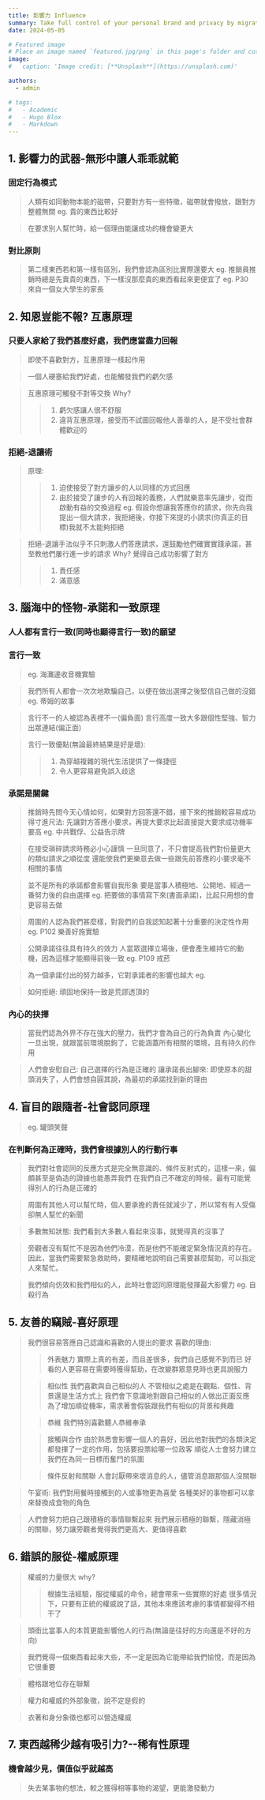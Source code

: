 ```yaml
---
title: 影響力 Influence
summary: Take full control of your personal brand and privacy by migrating away from the big tech platforms!
date: 2024-05-05

# Featured image
# Place an image named `featured.jpg/png` in this page's folder and customize its options here.
image:
#   caption: 'Image credit: [**Unsplash**](https://unsplash.com)'

authors:
  - admin

# tags:
#   - Academic
#   - Hugo Blox
#   - Markdown
---
```


## 1. 影響力的武器-無形中讓人乖乖就範

### 固定行為模式

> 人類有如同動物本能的磁帶，只要對方有一些特徵，磁帶就會撥放，跟對方整體無關
> eg. 貴的東西比較好

> 在要求別人幫忙時，給一個理由能讓成功的機會變更大

### 對比原則

> 第二樣東西若和第一樣有區別，我們會認為區別比實際還要大
> eg. 推銷員推銷時總是先賣貴的東西，下一樣沒那麼貴的東西看起來更便宜了
> eg. P30 來自一個女大學生的家長

## 2. 知恩豈能不報? 互惠原理

### 只要人家給了我們甚麼好處，我們應當盡力回報

> 即使不喜歡對方，互惠原理一樣起作用

> 一個人硬塞給我們好處，也能觸發我們的虧欠感

> 互惠原理可觸發不對等交換
> Why?
>> 1. 虧欠感讓人很不舒服
>> 2. 違背互惠原理，接受而不試圖回報他人善舉的人，是不受社會群體歡迎的

### 拒絕-退讓術

> 原理:
>> 1. 迫使接受了對方讓步的人以同樣的方式回應
>> 2. 由於接受了讓步的人有回報的義務，人們就樂意率先讓步，從而啟動有益的交換過程
> eg. 假設你想讓我答應你的請求，你先向我提出一個大請求，我拒絕後，你接下來提的小請求(你真正的目標)我就不太能夠拒絕

> 拒絕-退讓手法似乎不只刺激人們答應請求，還鼓勵他們確實實踐承諾，甚至教他們屢行進一步的請求
> Why? 覺得自己成功影響了對方
>> 1. 責任感
>> 2. 滿意感

## 3. 腦海中的怪物-承諾和一致原理

### 人人都有言行一致(同時也顯得言行一致)的願望

### 言行一致

> eg. 海灘邊收音機實驗

> 我們所有人都會一次次地欺騙自己，以便在做出選擇之後堅信自己做的沒錯
> eg. 蒂姆的故事

> 言行不一的人被認為表裡不一(偏負面)
> 言行高度一致大多跟個性堅強、智力出眾連結(偏正面)

> 言行一致優點(無論最終結果是好是壞):
>> 1. 為穿越複雜的現代生活提供了一條捷徑
>> 2. 令人更容易避免誤入歧途

### 承諾是關鍵

> 推銷時先問今天心情如何，如果對方回答還不錯，接下來的推銷較容易成功
> 得寸進尺法: 先讓對方答應小要求，再提大要求比起直接提大要求成功機率要高
> eg. 中共戰俘、公益告示牌

> 在接受瑣碎請求時務必小心謹慎
> 一旦同意了，不只會提高我們對份量更大的類似請求之順從度
> 還能使我們更樂意去做一些跟先前答應的小要求毫不相關的事情

> 並不是所有的承諾都會影響自我形象
> 要是當事人積極地、公開地、經過一番努力後的自由選擇
> eg. 把要做的事情寫下來(書面承諾)，比起只用想的會更容易去做

> 周圍的人認為我們甚麼樣，對我們的自我認知起著十分重要的決定性作用
> eg. P102 樂善好施實驗

> 公開承諾往往具有持久的效力
> 人當眾選擇立場後，便會產生維持它的動機，因為這樣才能顯得前後一致
> eg. P109 戒菸

> 為一個承諾付出的努力越多，它對承諾者的影響也越大
> eg.

> 如何拒絕: 頑固地保持一致是荒謬透頂的

### 內心的抉擇

> 當我們認為外界不存在強大的壓力，我們才會為自己的行為負責
> 內心變化一旦出現，就跟當前環境脫鉤了，它能涵蓋所有相關的環境，且有持久的作用

> 人們會安慰自己: 自己選擇的行為是正確的
> 讓承諾長出腳來: 即使原本的甜頭消失了，人們會想自圓其說，為最初的承諾找到新的理由

## 4. 盲目的跟隨者-社會認同原理

> eg. 罐頭笑聲

### 在判斷何為正確時，我們會根據別人的行動行事

> 我們對社會認同的反應方式是完全無意識的、條件反射式的，這樣一來，偏頗甚至是偽造的證據也能愚弄我們
> 在我們自己不確定的時候，最有可能覺得別人的行為是正確的

> 周圍有其他人可以幫忙時，個人要承擔的責任就減少了，所以常有有人受傷卻無人幫忙的新聞

> 多數無知狀態: 我們看到大多數人看起來沒事，就覺得真的沒事了

> 旁觀者沒有幫忙不是因為他們冷漠，而是他們不能確定緊急情況真的存在。
> 因此，當我們需要緊急救助時，要精確地說明自己需要甚麼幫助，可以指定人來幫忙。

> 我們傾向仿效和我們相似的人，此時社會認同原理能發揮最大影響力
> eg. 自殺行為

## 5. 友善的竊賊-喜好原理

> 我們很容易答應自己認識和喜歡的人提出的要求
> 喜歡的理由:
>> 外表魅力
>> 實際上真的有差，而且差很多，我們自己感覺不到而已
>> 好看的人更容易在需要時獲得幫助，在改變群眾意見時也更具說服力
>
>> 相似性
>> 我們喜歡與自己相似的人
>> 不管相似之處是在觀點、個性、背景還是生活方式上
>> 我們會下意識地對跟自己相似的人做出正面反應
>> 為了增加順從機率，需求著會假裝跟我們有相似的背景和興趣
>
>> 恭維
>> 我們特別喜歡聽人恭維奉承
>
>> 接觸與合作
>> 由於熟悉會影響一個人的喜好，因此他對我們的各類決定都發揮了一定的作用，包括要投票給哪一位政客
>> 順從人士會努力建立我們在為同一目標而奮鬥的氛圍
>
>> 條件反射和關聯
>> 人會討厭帶來壞消息的人，儘管消息跟那個人沒關聯

> 午宴術: 我們對用餐時接觸到的人或事物更為喜愛
> 各種美好的事物都可以拿來替換成食物的角色

> 人們會努力把自己跟積極的事情聯繫起來
> 我們展示積極的聯繫，隱藏消極的關聯，努力讓旁觀者覺得我們更高大、更值得喜歡

## 6. 錯誤的服從-權威原理

> 權威的力量很大
> why?
>> 根據生活經驗，服從權威的命令，總會帶來一些實際的好處
>> 很多情況下，只要有正統的權威說了話，其他本來應該考慮的事情都變得不相干了

> 頭銜比當事人的本質更能影響他人的行為(無論是往好的方向還是不好的方向)

> 我們覺得一個東西看起來大些，不一定是因為它能帶給我們愉悅，而是因為它很重要

> 體格跟地位存在聯繫

> 權力和權威的外部象徵，說不定是假的

> 衣著和身分象徵也都可以營造權威

## 7. 東西越稀少越有吸引力?--稀有性原理

### 機會越少見，價值似乎就越高

> 失去某事物的想法，較之獲得相等事物的渴望，更能激發動力
